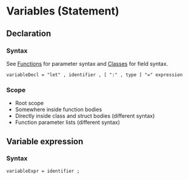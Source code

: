 # Variables (Statement)


## Declaration
### Syntax

See [Functions](functions.md) for parameter syntax and [Classes](classes.md) for field syntax.
```ebnf
variableDecl = "let" , identifier , [ ":" , type ] "=" expression
```

### Scope

* Root scope
* Somewhere inside function bodies
* Directly inside class and struct bodies (different syntax)
* Function parameter lists (different syntax)

## Variable expression
### Syntax
```ebnf
variableExpr = identifier ;
```